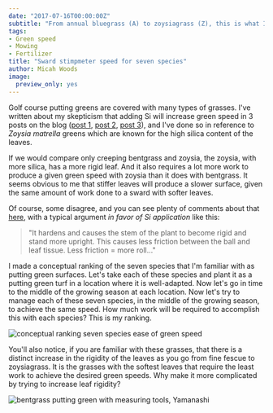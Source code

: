 ```yaml
---
date: "2017-07-16T00:00:00Z"
subtitle: "From annual bluegrass (A) to zoysiagrass (Z), this is what I expect"
tags:
- Green speed
- Mowing
- Fertilizer
title: "Sward stimpmeter speed for seven species"
author: Micah Woods
image:
  preview_only: yes
---
```


Golf course putting greens are covered with many types of grasses. I've written about my skepticism that adding Si will increase green speed in 3 posts on the blog ([post 1](http://www.asianturfgrass.com/2017-07-06-rethink-throw-spray-tank-si/), [post 2](http://www.asianturfgrass.com/2017-07-14-si-does-this-make-sense-to-you/), [post 3](http://www.blog.asianturfgrass.com/2015/02/silica-and-green-speed.html)), and I've done so in reference to *Zoysia matrella* greens which are known for the high silica content of the leaves.

If we would compare only creeping bentgrass and zoysia, the zoysia, with more silica, has a more rigid leaf. And it also requires a lot more work to produce a given green speed with zoysia than it does with bentgrass. It seems obvious to me that stiffer leaves will produce a slower surface, given the same amount of work done to a sward with softer leaves. 

Of course, some disagree, and you can see plenty of comments about that [here](https://www.facebook.com/micah.turfgrass/posts/10155478753516804?comment_id=10155478969166804&comment_tracking=%7B%22tn%22%3A%22R3%22%7D), with a typical argument *in favor of Si application* like this:

> "It hardens and causes the stem of the plant to become rigid and stand more upright. This causes less friction between the ball and leaf tissue. Less friction = more roll..."

I made a conceptual ranking of the seven species that I'm familiar with as putting green surfaces. Let's take each of these species and plant it as a putting green turf in a location where it is well-adapted. Now let's go in time to the middle of the growing season at each location. Now let's try to manage each of these seven species, in the middle of the growing season, to achieve the same speed. How much work will be required to accomplish this with each species? This is my ranking.

![conceptual ranking seven species ease of green speed](/media/species_ease_speed.svg)

You'll also notice, if you are familiar with these grasses, that there is a distinct increase in the rigidity of the leaves as you go from fine fescue to zoysiagrass. It is the grasses with the softest leaves that require the least work to achieve the desired green speeds. Why make it more complicated by trying to increase leaf rigidity?

![bentgrass putting green with measuring tools, Yamanashi](https://c1.staticflickr.com/7/6166/6190242493_e4a7206aa7_b_d.jpg)
